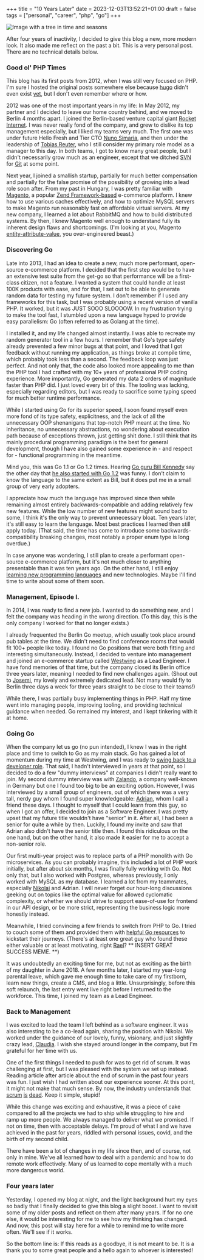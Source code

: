 +++
title = "10 Years Later"
date = 2023-12-03T13:52:21+01:00
draft = false
tags = ["personal", "career", "php", "go"]
+++

![Image with a tree in time and seasons](/media/10-years-later/top.png "Image of passing time")

After four years of inactivity, I decided to give this blog a new, more modern look. It also made me reflect on the past a bit. This is a very personal post. There are no technical details below.

### Good ol' PHP Times

This blog has its first posts from 2012, when I was still very focused on PHP. I'm sure I hosted the original posts somewhere else because [hugo](https://github.com/gohugoio/hugo) didn't even exist [yet](https://github.com/gohugoio/hugo/commit/50a1d6f3f155ab837310e00ffb309a9199773c73), but I don't even remember where or how.

2012 was one of the most important years in my life: In May 2012, my partner and I decided to leave our home country behind, and we moved to Berlin 4 months apart. I joined the Berlin-based venture capital giant [Rocket Internet](https://www.rocket-internet.com/). I was never really fond of the company, and grew to dislike its top management especially, but I liked my teams very much. The first one was under future Hello Fresh and Tier CTO [Nuno Simaria](https://www.linkedin.com/in/nsimaria/), and then under the leadership of [Tobias Reuter](https://www.linkedin.com/in/tobiasreuter/), who I still consider my primary role model as a manager to this day. In both teams, I got to know many great people, but I didn't necessarily grow much as an engineer, except that we ditched [SVN](https://en.wikipedia.org/wiki/Apache_Subversion) for [Git](https://en.wikipedia.org/wiki/Git) at some point.

Next year, I joined a smallish startup, partially for much better compensation and partially for the false promise of the possibility of growing into a lead role soon after. From my past in Hungary, I was pretty familiar with [Magento](https://en.wikipedia.org/wiki/Magento), a popular [Zend Framework-based](https://en.wikipedia.org/wiki/Laminas) e-commerce platform. I knew how to use various caches effectively, and how to optimize MySQL servers to make Magento run reasonably fast on affordable virtual servers. At my new company, I learned a lot about RabbitMQ and how to build distributed systems. By then, I knew Magento well enough to understand fully its inherent design flaws and shortcomings. (I'm looking at you, Magento [entity-attribute-value](https://en.wikipedia.org/wiki/Entity%E2%80%93attribute%E2%80%93value_model), you over-engineered beast.)

### Discovering Go

Late into 2013, I had an idea to create a new, much more performant, open-source e-commerce platform. I decided that the first step would be to have an extensive test suite from the get-go so that performance will be a first-class citizen, not a feature. I wanted a system that could handle at least 100K products with ease, and for that, I set out to be able to generate random data for testing my future system. I don't remember if I used any frameworks for this task, but I was probably using a recent version of vanilla PHP. It worked, but it was JUST SOOO SLOOOOW.
In my frustration trying to make the tool fast, I stumbled upon a new language hyped to provide easy parallelism: Go (often referred to as Golang at the time).

I installed it, and my life changed almost instantly. I was able to recreate my random generator tool in a few hours. I remember that Go's type safety already prevented a few minor bugs at that point, and I loved that I got feedback without running my application, as things broke at compile time, which probably took less than a second. The feedback loop was just perfect. And not only that, the code also looked more appealing to me than the PHP tool I had crafted with my 10+ years of professional PHP coding experience. More importantly, Go generated my data 2 orders of magnitude faster than PHP did. I just loved every bit of this. The tooling was lacking, especially regarding editors, but I was ready to sacrifice some typing speed for much better runtime performance.

While I started using Go for its superior speed, I soon found myself even more fond of its type safety, explicitness, and the lack of all the unnecessary OOP shenanigans that top-notch PHP meant at the time. No inheritance, no unnecessary abstractions, no wondering about execution path because of exceptions thrown, just getting shit done. I still think that its mainly procedural programming paradigm is the best for general development, though I have also gained some experience in - and respect for - functional programming in the meantime.

Mind you, this was Go 1.1 or Go 1.2 times. Hearing [Go guru Bill Kennedy](https://twitter.com/goinggodotnet?lang=en) say the other day that [he also started with Go 1.2](https://youtu.be/0YU4D1TgkrE?si=Aj0LlhACEvSzwEk8) was funny. I don’t claim to know the language to the same extent as Bill, but it does put me in a small group of very early adopters.

I appreciate how much the language has improved since then while remaining almost entirely backwards-compatible and adding relatively few new features. While the low number of new features might sound bad to some, I think it's the only way to prevent unnecessary bloat. Ten years later, it's still easy to learn the language. Most best practices I learned then still apply today. (That said, the time has come to introduce some backwards-compatibility breaking changes, most notably a proper enum type is long overdue.)

In case anyone was wondering, I still plan to create a performant open-source e-commerce platform, but it's not much closer to anything presentable than it was ten years ago. On the other hand, I still enjoy [learning new programming languages](/blog/go-is-my-gateway-drug/) and new technologies. Maybe I'll find time to write about some of them soon.

### Management, Episode I.

In 2014, I was ready to find a new job. I wanted to do something new, and I felt the company was heading in the wrong direction. (To this day, this is the only company I worked for that no longer exists.)

I already frequented the Berlin Go meetup, which usually took place around pub tables at the time. We didn't need to find conference rooms that would fit 100+ people like today. I found no Go positions that were both fitting and interesting simultaneously. Instead, I decided to venture into management and joined an e-commerce startup called [Westwing](https://www.westwing.de/) as a Lead Engineer. I have fond memories of that time, but the company closed its Berlin office three years later, meaning I needed to find new challenges again. (Shout out to [Josemi](https://www.linkedin.com/in/josemiliebana/), my lovely and extremely dedicated lead. Not many would fly to Berlin three days a week for three years straight to be close to their teams!)

While there, I was partially busy implementing things in PHP. Half my time went into managing people, improving tooling, and providing technical guidance when needed. Go remained my interest, and I kept tinkering with it at home.

### Going Go

When the company let us go (no pun intended), I knew I was in the right place and time to switch to Go as my main stack. Go has gained a lot of momentum during my time at Westwing, and I was ready to [swing back to a developer role](/blog/3-recent-posts-on-tech-management-i-loved/#the-engineermanager-pendulum). That said, I hadn't interviewed in years at that point, so I decided to do a few "dummy interviews" at companies I didn't really want to join. My second dummy interview was with [Zalando](https://zalando.de/), a company well-known in Germany but one I found too big to be an exciting option. However, I was interviewed by a small group of engineers, out of which there was a very tall, nerdy guy whom I found super knowledgeable: [Adrian](https://www.linkedin.com/in/adrian-stoewer/), whom I call a friend these days. I thought to myself that I could learn from this guy, so when I got an offer, I decided to join as a Software Engineer. I was pretty upset that my future title wouldn't have "senior" in it. After all, I had been a senior for quite a while by then. Luckily, I found my invite and saw that Adrian also didn't have the senior title then. I found this ridiculous on the one hand, but on the other hand, it also made it easier for me to accept a non-senior role.

Our first multi-year project was to replace parts of a PHP monolith with Go microservices. As you can probably imagine, this included a lot of PHP work initially, but after about six months, I was finally fully working with Go. Not only that, but I also worked with Postgres, whereas previously, I only worked with MySQL as my database. I learned a lot from my teammates, especially [Nikolai](https://www.linkedin.com/in/nikolaykrapivchenko/) and Adrian. I will never forget our hour-long discussions geeking out on topics like the optimal value for allowed cyclomatic complexity, or whether we should strive to support ease-of-use for frontend in our API design, or be more strict, representing the business logic more honestly instead.

Meanwhile, I tried convincing a few friends to switch from PHP to Go. I tried to couch some of them and provided them with [helpful Go resources](/blog/everything-you-need-to-know-to-start-with-go/) to kickstart their journeys. (There's at least one great guy who found these either valuable or at least motivating, right [Rael](https://www.linkedin.com/in/raelschmulian/)? ** INSERT GREAT SUCCESS MEME. **)

It was undoubtedly an exciting time for me, but not as exciting as the birth of my daughter in June 2018. A few months later, I started my year-long parental leave, which gave me enough time to take care of my firstborn, learn new things, create a CMS, and blog a little. Unsurprisingly, before this soft relaunch, the last entry went live right before I returned to the workforce. This time, I joined my team as a Lead Engineer.

### Back to Management

I was excited to lead the team I left behind as a software engineer. It was also interesting to be a co-lead again, sharing the position with Nikolai. We worked under the guidance of our lovely, funny, visionary, and just slightly crazy lead, [Claudia](https://www.linkedin.com/in/claudia-lajeunesse-gaicd-0395633/). I wish she stayed around longer in the company, but I'm grateful for her time with us.

One of the first things I needed to push for was to get rid of scrum. It was challenging at first, but I was pleased with the system we set up instead. Reading article after article about the end of scrum in the past four years was fun. I just wish I had written about our experience sooner. At this point, it might not make that much sense. By now, the industry understands that [scrum](https://www.linkedin.com/pulse/scrum-slowly-dying-david-pereira/) [is](https://blog.logrocket.com/why-scrum-is-becoming-irrelevant/) [dead](https://chrisjameslennon.medium.com/the-age-of-scrum-is-over-185407ad705b). Keep it simple, stupid!

While this change was exciting and exhaustive, it was a piece of cake compared to all the projects we had to ship while struggling to hire and ramp up more people. We always managed to deliver what we promised. If not on time, then with acceptable delays. I'm proud of what I and we have achieved in the past for years, riddled with personal issues, covid, and the birth of my second child.

There have been a lot of changes in my life since then, and of course, not only in mine. We've all learned how to deal with a pandemic and how to do remote work effectively. Many of us learned to cope mentally with a much more dangerous world.


### Four years later

Yesterday, I opened my blog at night, and the light background hurt my eyes so badly that I finally decided to give this blog a slight boost. I want to revisit some of my older posts and reflect on them after many years. If for no one else, it would be interesting for me to see how my thinking has changed. And now, this post will stay here for a while to remind me to write more often. We'll see if it works.

So the bottom line is: If this reads as a goodbye, it is not meant to be. It is a thank you to some great people and a hello again to whoever is interested!
